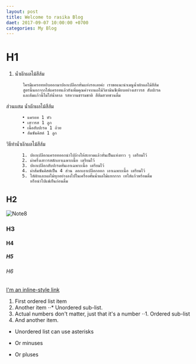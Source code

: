 ```yaml
---
layout: post
title: Welcome to rasika Blog
daet: 2017-09-07 10:00:00 +0700
categories: My Blog
---
```


# H1
1. น้ำผักผลไม้สีส้ม

          ใครมีแครอทหยิบออกมาปอกเปลือกหั่นแท่งรอเลยค่ะ เราขอแนะนำเมนูน้ำผักผลไม้สีส้ม 
          สูตรนี้นอกจากใส่แครอทแล้วยังเพิ่มคุณค่าจากผลไม้วิตามินซีเพียบอย่างเสาวรส สับปะรด 
          และส้มแก้วนี้ไม่ใส่น้ำตาล รสหวานธรรมชาติ สีส้มสวยชวนดื่ม

ส่วนผสม น้ำผักผลไม้สีส้ม

          • แครอท 1 หัว
          • เสาวรส 1 ลูก 
          • เนื้อสับปะรด 1 ถ้วย
          • ส้มซันคิสต์ 1 ลูก

วิธีทำน้ำผักผลไม้สีส้ม

          1. ปอกเปลือกแครอทออกนำไปล้างให้สะอาดแล้วหั่นเป็นแท่งยาว ๆ เตรียมไว้
          2. ผ่าครึ่งเสาวรสตักเอาเฉพาะเนื้อ เตรียมไว้
          3. ปอกเปลือกสับปะรดหั่นเอาเฉพาะเนื้อ เตรียมไว้
          4. ผ่าส้มซันคิสต์เป็น 4 ส่วน ลอกเอาเปลือกออก เอาเฉพาะเนื้อ เตรียมไว้
          5. ใส่ผักและผลไม้ทุกอย่างลงไปในเครื่องคั้นน้ำผลไม้แยกกาก เทใส่แก้วพร้อมดื่ม 
             หรือนำไปแช่เย็นก่อนดื่ม
## H2
![Note8](http://cdn.gsmarena.com/imgroot/news/17/03/note8-galaxy-model-revealed/-728w2/gsmarena_002.jpg)
### H3
#### H4
##### H5
###### H6
[I'm an inline-style link](https://www.google.com)
1. First ordered list item
2. Another item
⋅⋅* Unordered sub-list. 
1. Actual numbers don't matter, just that it's a number
⋅⋅1. Ordered sub-list
4. And another item.
* Unordered list can use asterisks
- Or minuses
+ Or pluses
